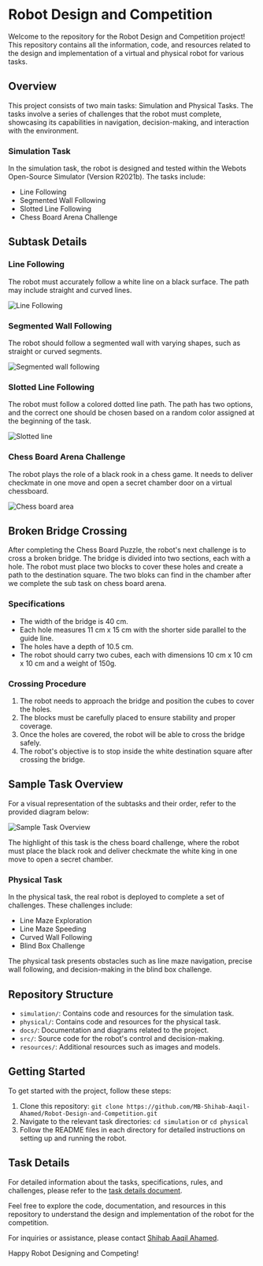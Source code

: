 # Robot Design and Competition

Welcome to the repository for the Robot Design and Competition project! This repository contains all the information, code, and resources related to the design and implementation of a virtual and physical robot for various tasks.

## Overview

This project consists of two main tasks: Simulation and Physical Tasks. The tasks involve a series of challenges that the robot must complete, showcasing its capabilities in navigation, decision-making, and interaction with the environment.

### Simulation Task

In the simulation task, the robot is designed and tested within the Webots Open-Source Simulator (Version R2021b). The tasks include:

- Line Following
- Segmented Wall Following
- Slotted Line Following
- Chess Board Arena Challenge

## Subtask Details

### Line Following

The robot must accurately follow a white line on a black surface. The path may include straight and curved lines.

![Line Following](https://github.com/MB-Shihab-Aaqil-Ahamed/Robot-Design-and-Competition/blob/master/Images/Line_Following.png)


### Segmented Wall Following

The robot should follow a segmented wall with varying shapes, such as straight or curved segments.

![Segmented wall following](https://github.com/MB-Shihab-Aaqil-Ahamed/Robot-Design-and-Competition/blob/master/Images/Segmented_Wall_Following.png)


### Slotted Line Following

The robot must follow a colored dotted line path. The path has two options, and the correct one should be chosen based on a random color assigned at the beginning of the task.

![Slotted line](https://github.com/MB-Shihab-Aaqil-Ahamed/Robot-Design-and-Competition/blob/master/Images/Slotted_Line.png)


### Chess Board Arena Challenge

The robot plays the role of a black rook in a chess game. It needs to deliver checkmate in one move and open a secret chamber door on a virtual chessboard.

![Chess board area](https://github.com/MB-Shihab-Aaqil-Ahamed/Robot-Design-and-Competition/blob/master/Images/Chess_Board_Arena.png)


## Broken Bridge Crossing

After completing the Chess Board Puzzle, the robot's next challenge is to cross a broken bridge. The bridge is divided into two sections, each with a hole. The robot must place two blocks to cover these holes and create a path to the destination square. The two bloks can find in the chamber after we complete the sub task on chess board arena.

### Specifications

- The width of the bridge is 40 cm.
- Each hole measures 11 cm x 15 cm with the shorter side parallel to the guide line.
- The holes have a depth of 10.5 cm.
- The robot should carry two cubes, each with dimensions 10 cm x 10 cm x 10 cm and a weight of 150g.

### Crossing Procedure

1. The robot needs to approach the bridge and position the cubes to cover the holes.
2. The blocks must be carefully placed to ensure stability and proper coverage.
3. Once the holes are covered, the robot will be able to cross the bridge safely.
4. The robot's objective is to stop inside the white destination square after crossing the bridge.

## Sample Task Overview

For a visual representation of the subtasks and their order, refer to the provided diagram below:

![Sample Task Overview](https://github.com/MB-Shihab-Aaqil-Ahamed/Robot-Design-and-Competition/blob/master/Images/Webot_Arena.png)

The highlight of this task is the chess board challenge, where the robot must place the black rook and  deliver checkmate the white king in one move to open a secret chamber.

### Physical Task

In the physical task, the real robot is deployed to complete a set of challenges. These challenges include:

- Line Maze Exploration
- Line Maze Speeding
- Curved Wall Following
- Blind Box Challenge

The physical task presents obstacles such as line maze navigation, precise wall following, and decision-making in the blind box challenge.

## Repository Structure

- `simulation/`: Contains code and resources for the simulation task.
- `physical/`: Contains code and resources for the physical task.
- `docs/`: Documentation and diagrams related to the project.
- `src/`: Source code for the robot's control and decision-making.
- `resources/`: Additional resources such as images and models.

## Getting Started

To get started with the project, follow these steps:

1. Clone this repository: `git clone https://github.com/MB-Shihab-Aaqil-Ahamed/Robot-Design-and-Competition.git`
2. Navigate to the relevant task directories: `cd simulation` or `cd physical`
3. Follow the README files in each directory for detailed instructions on setting up and running the robot.

## Task Details

For detailed information about the tasks, specifications, rules, and challenges, please refer to the [task details document](/docs/EN2533_Task_Description.pdf).

Feel free to explore the code, documentation, and resources in this repository to understand the design and implementation of the robot for the competition.

For inquiries or assistance, please contact [Shihab Aaqil Ahamed](mailto:shihabaaqilahamed@gmail.com).

Happy Robot Designing and Competing!
